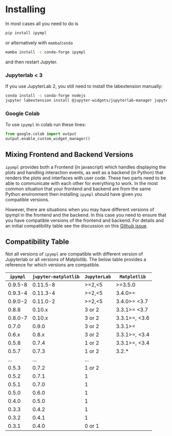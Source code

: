 # Installing

In most cases all you need to do is
```bash
pip install ipympl
```
or alternatively with `mamba`/`conda`

```bash
mamba install -c conda-forge ipympl
```

and then restart Jupyter.


### Jupyterlab < 3
If you use JupyterLab 2, you still need to install the labextension manually:

```bash
conda install -c conda-forge nodejs
jupyter labextension install @jupyter-widgets/jupyterlab-manager jupyter-matplotlib
```


<!--
## Sagemath CoCalc
TODO
-->

### Google Colab

To use `ipympl` in colab run these lines:

```python
from google.colab import output
output.enable_custom_widget_manager()
```

## Mixing Frontend and Backend Versions

`ipympl` provides both a Frontend (in javascript) which handles displaying the plots and handling interaction events, as well as a backend (in Python) that renders the plots and interfaces with user code. These two parts need to be able to communicate with each other for everything to work. In the most common situation that your frontend and backend are from the same Python environment then installing `ipympl` should have given you compatible versions.

However, there are situations when you may have different versions of ipympl in the frontend and the backend. In this case you need to ensure that you have compatible versions of the frontend and backend. For details and an initial compatibility table see the discussion on this [Github issue](https://github.com/matplotlib/ipympl/issues/416).


## Compatibility Table

Not all versions of `ipympl` are compatible with different version of Jupyterlab or all versions of Matplotlib. The below table provides a reference for which versions are compatible.

| `ipympl` | `jupyter-matplotlib` | `JupyterLab` | `Matplotlib` |
|----------|----------------------|--------------|--------------|
| 0.9.5-8  | 0.11.5-8             | >=2,<5       | >=3.5.0      |
| 0.9.3-4  | 0.11.3-4             | >=2,<5       | 3.4.0>=      |
| 0.9.0-2  | 0.11.0-2             | >=2,<5       | 3.4.0>=  <3.7|
| 0.8.8    | 0.10.x               | 3 or 2       | 3.3.1>=  <3.7|
| 0.8.0-7  | 0.10.x               | 3 or 2       | 3.3.1>=, <3.6|
| 0.7.0    | 0.9.0                | 3 or 2       | 3.3.1>=      |
| 0.6.x    | 0.8.x                | 3 or 2       | 3.3.1>=, <3.4|
| 0.5.8    | 0.7.4                | 1 or 2       | 3.3.1>=, <3.4|
| 0.5.7    | 0.7.3                | 1 or 2       | 3.2.*        |
| ...      | ...                  | ...          |              |
| 0.5.3    | 0.7.2                | 1 or 2       |              |
| 0.5.2    | 0.7.1                | 1            |              |
| 0.5.1    | 0.7.0                | 1            |              |
| 0.5.0    | 0.6.0                | 1            |              |
| 0.4.0    | 0.5.0                | 1            |              |
| 0.3.3    | 0.4.2                | 1            |              |
| 0.3.2    | 0.4.1                | 1            |              |
| 0.3.1    | 0.4.0                | 0 or 1       |              |
